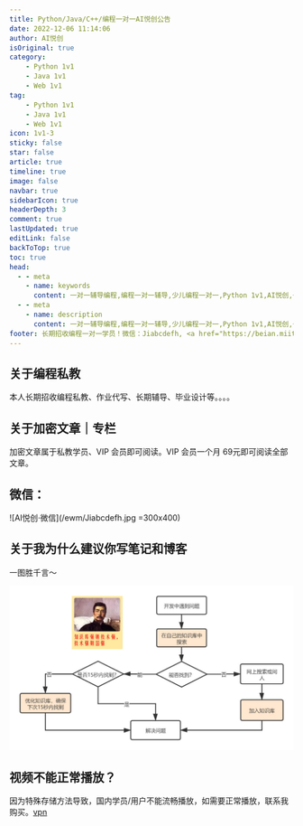 ```yaml
---
title: Python/Java/C++/编程一对一AI悦创公告
date: 2022-12-06 11:14:06
author: AI悦创
isOriginal: true
category: 
    - Python 1v1
    - Java 1v1
    - Web 1v1
tag:
    - Python 1v1
    - Java 1v1
    - Web 1v1
icon: 1v1-3
sticky: false
star: false
article: true
timeline: true
image: false
navbar: true
sidebarIcon: true
headerDepth: 3
comment: true
lastUpdated: true
editLink: false
backToTop: true
toc: true
head:
  - - meta
    - name: keywords
      content: 一对一辅导编程,编程一对一辅导,少儿编程一对一,Python 1v1,AI悦创,一对一,Python,编程一对一,C++,Java,AI,人工智能,黄家宝,Python一对一教学,Python辅导,全网3000+学员,值得信赖
  - - meta
    - name: description
      content: 一对一辅导编程,编程一对一辅导,少儿编程一对一,Python 1v1,AI悦创,一对一,Python,编程一对一,C++,Java,AI,人工智能,黄家宝,Python一对一教学,Python辅导,全网3000+学员,值得信赖
footer: 长期招收编程一对一学员！微信：Jiabcdefh, <a href="https://beian.miit.gov.cn/" target="_blank">闽ICP备19021486号-6</a>
---
```


## 关于编程私教

本人长期招收编程私教、作业代写、长期辅导、毕业设计等。。。。

## 关于加密文章｜专栏

加密文章属于私教学员、VIP 会员即可阅读。VIP 会员一个月 69元即可阅读全部文章。



## 微信：

![AI悦创·微信](/ewm/Jiabcdefh.jpg =300x400)

## 关于我为什么建议你写笔记和博客

一图胜千言～

![知识库](./Notice.assets/20200318125116-c0e19778.jpg)

## 视频不能正常播放？

因为特殊存储方法导致，国内学员/用户不能流畅播放，如需要正常播放，联系我购买。[vpn](./vpn.md)